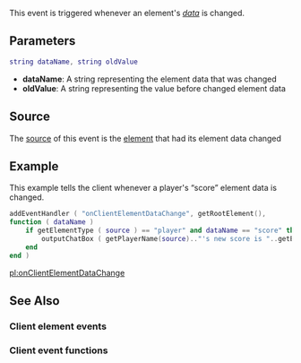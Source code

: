 This event is triggered whenever an element's *[data](/docs/element_data.md "wikilink")* is changed.

Parameters
----------

``` lua
string dataName, string oldValue
```

-   **dataName**: A string representing the element data that was changed
-   **oldValue**: A string representing the value before changed element data

Source
------

The [source](/docs/event_system#Event_source.md "wikilink") of this event is the [element](/element.md "wikilink") that had its element data changed

Example
-------

This example tells the client whenever a player's “score” element data is changed.

``` lua
addEventHandler ( "onClientElementDataChange", getRootElement(),
function ( dataName )
    if getElementType ( source ) == "player" and dataName == "score" then
        outputChatBox ( getPlayerName(source).."'s new score is "..getElementData (source, "score").."!" )
    end
end )
```

[pl:onClientElementDataChange](/docs/pl:onClientElementDataChange.md "wikilink")

See Also
--------

### Client element events

### Client event functions
